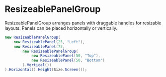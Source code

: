 # ResizeablePanelGroup

ResizeablePanelGroup arranges panels with draggable handles for resizable
layouts. Panels can be placed horizontally or vertically.

```csharp
new ResizeablePanelGroup(
    new ResizeablePanel(25, "Left"),
    new ResizeablePanel(75,
        new ResizeablePanelGroup(
            new ResizeablePanel(50, "Top"),
            new ResizeablePanel(50, "Bottom")
        ).Vertical())
).Horizontal().Height(Size.Screen());
```
